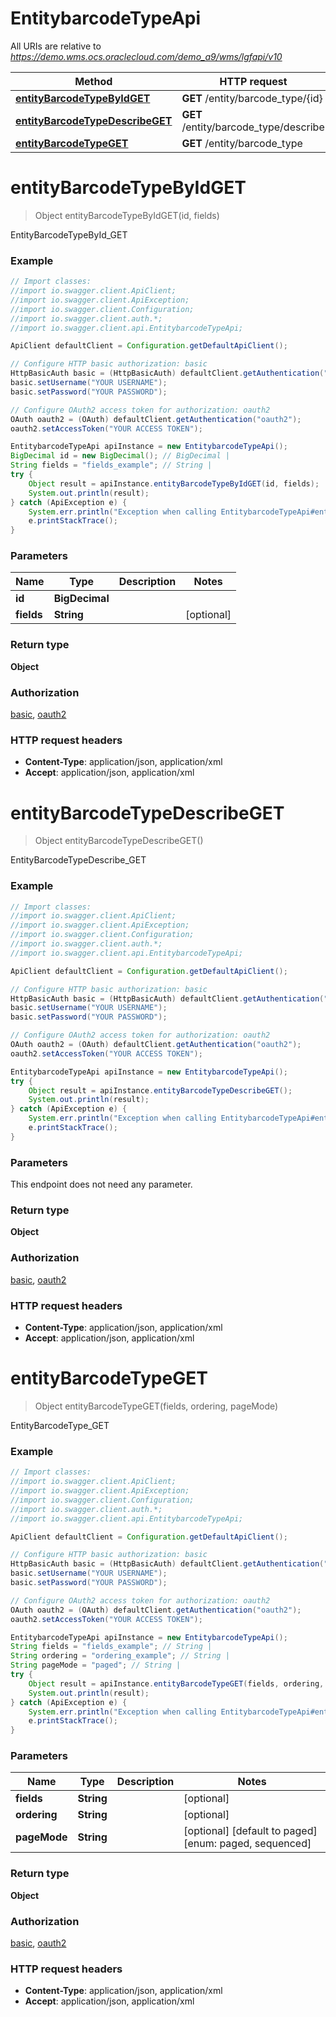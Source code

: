 # EntitybarcodeTypeApi

All URIs are relative to *https://demo.wms.ocs.oraclecloud.com/demo_a9/wms/lgfapi/v10*

Method | HTTP request | Description
------------- | ------------- | -------------
[**entityBarcodeTypeByIdGET**](EntitybarcodeTypeApi.md#entityBarcodeTypeByIdGET) | **GET** /entity/barcode_type/{id} | EntityBarcodeTypeById_GET
[**entityBarcodeTypeDescribeGET**](EntitybarcodeTypeApi.md#entityBarcodeTypeDescribeGET) | **GET** /entity/barcode_type/describe | EntityBarcodeTypeDescribe_GET
[**entityBarcodeTypeGET**](EntitybarcodeTypeApi.md#entityBarcodeTypeGET) | **GET** /entity/barcode_type | EntityBarcodeType_GET


<a name="entityBarcodeTypeByIdGET"></a>
# **entityBarcodeTypeByIdGET**
> Object entityBarcodeTypeByIdGET(id, fields)

EntityBarcodeTypeById_GET



### Example
```java
// Import classes:
//import io.swagger.client.ApiClient;
//import io.swagger.client.ApiException;
//import io.swagger.client.Configuration;
//import io.swagger.client.auth.*;
//import io.swagger.client.api.EntitybarcodeTypeApi;

ApiClient defaultClient = Configuration.getDefaultApiClient();

// Configure HTTP basic authorization: basic
HttpBasicAuth basic = (HttpBasicAuth) defaultClient.getAuthentication("basic");
basic.setUsername("YOUR USERNAME");
basic.setPassword("YOUR PASSWORD");

// Configure OAuth2 access token for authorization: oauth2
OAuth oauth2 = (OAuth) defaultClient.getAuthentication("oauth2");
oauth2.setAccessToken("YOUR ACCESS TOKEN");

EntitybarcodeTypeApi apiInstance = new EntitybarcodeTypeApi();
BigDecimal id = new BigDecimal(); // BigDecimal | 
String fields = "fields_example"; // String | 
try {
    Object result = apiInstance.entityBarcodeTypeByIdGET(id, fields);
    System.out.println(result);
} catch (ApiException e) {
    System.err.println("Exception when calling EntitybarcodeTypeApi#entityBarcodeTypeByIdGET");
    e.printStackTrace();
}
```

### Parameters

Name | Type | Description  | Notes
------------- | ------------- | ------------- | -------------
 **id** | **BigDecimal**|  |
 **fields** | **String**|  | [optional]

### Return type

**Object**

### Authorization

[basic](../README.md#basic), [oauth2](../README.md#oauth2)

### HTTP request headers

 - **Content-Type**: application/json, application/xml
 - **Accept**: application/json, application/xml

<a name="entityBarcodeTypeDescribeGET"></a>
# **entityBarcodeTypeDescribeGET**
> Object entityBarcodeTypeDescribeGET()

EntityBarcodeTypeDescribe_GET



### Example
```java
// Import classes:
//import io.swagger.client.ApiClient;
//import io.swagger.client.ApiException;
//import io.swagger.client.Configuration;
//import io.swagger.client.auth.*;
//import io.swagger.client.api.EntitybarcodeTypeApi;

ApiClient defaultClient = Configuration.getDefaultApiClient();

// Configure HTTP basic authorization: basic
HttpBasicAuth basic = (HttpBasicAuth) defaultClient.getAuthentication("basic");
basic.setUsername("YOUR USERNAME");
basic.setPassword("YOUR PASSWORD");

// Configure OAuth2 access token for authorization: oauth2
OAuth oauth2 = (OAuth) defaultClient.getAuthentication("oauth2");
oauth2.setAccessToken("YOUR ACCESS TOKEN");

EntitybarcodeTypeApi apiInstance = new EntitybarcodeTypeApi();
try {
    Object result = apiInstance.entityBarcodeTypeDescribeGET();
    System.out.println(result);
} catch (ApiException e) {
    System.err.println("Exception when calling EntitybarcodeTypeApi#entityBarcodeTypeDescribeGET");
    e.printStackTrace();
}
```

### Parameters
This endpoint does not need any parameter.

### Return type

**Object**

### Authorization

[basic](../README.md#basic), [oauth2](../README.md#oauth2)

### HTTP request headers

 - **Content-Type**: application/json, application/xml
 - **Accept**: application/json, application/xml

<a name="entityBarcodeTypeGET"></a>
# **entityBarcodeTypeGET**
> Object entityBarcodeTypeGET(fields, ordering, pageMode)

EntityBarcodeType_GET



### Example
```java
// Import classes:
//import io.swagger.client.ApiClient;
//import io.swagger.client.ApiException;
//import io.swagger.client.Configuration;
//import io.swagger.client.auth.*;
//import io.swagger.client.api.EntitybarcodeTypeApi;

ApiClient defaultClient = Configuration.getDefaultApiClient();

// Configure HTTP basic authorization: basic
HttpBasicAuth basic = (HttpBasicAuth) defaultClient.getAuthentication("basic");
basic.setUsername("YOUR USERNAME");
basic.setPassword("YOUR PASSWORD");

// Configure OAuth2 access token for authorization: oauth2
OAuth oauth2 = (OAuth) defaultClient.getAuthentication("oauth2");
oauth2.setAccessToken("YOUR ACCESS TOKEN");

EntitybarcodeTypeApi apiInstance = new EntitybarcodeTypeApi();
String fields = "fields_example"; // String | 
String ordering = "ordering_example"; // String | 
String pageMode = "paged"; // String | 
try {
    Object result = apiInstance.entityBarcodeTypeGET(fields, ordering, pageMode);
    System.out.println(result);
} catch (ApiException e) {
    System.err.println("Exception when calling EntitybarcodeTypeApi#entityBarcodeTypeGET");
    e.printStackTrace();
}
```

### Parameters

Name | Type | Description  | Notes
------------- | ------------- | ------------- | -------------
 **fields** | **String**|  | [optional]
 **ordering** | **String**|  | [optional]
 **pageMode** | **String**|  | [optional] [default to paged] [enum: paged, sequenced]

### Return type

**Object**

### Authorization

[basic](../README.md#basic), [oauth2](../README.md#oauth2)

### HTTP request headers

 - **Content-Type**: application/json, application/xml
 - **Accept**: application/json, application/xml

